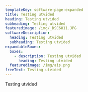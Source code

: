```yaml
---
templateKey: software-page-expanded
title: Testing utvided
heading: Testing utvided
subheading: Testing utvided
featuredimage: /img/_DSC6811.JPG
softwareDescription:
  heading: Testing utvided
  subheading: Testing utvided
expandableBoxes:
  boxes:
    - description: Testing utvided
      heading: Testing utvided
  featuredimage: /img/ais.png
freeText: Testing utvided
---
```

Testing utvided
